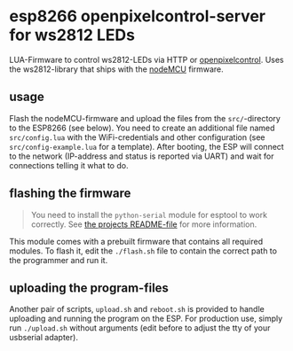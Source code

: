 # esp8266 openpixelcontrol-server for ws2812 LEDs

LUA-Firmware to control ws2812-LEDs via HTTP or [openpixelcontrol][].
Uses the ws2812-library that ships with the [nodeMCU][] firmware.

[openpixelcontrol]: http://openpixelcontrol.org/
[nodeMCU]: http://www.nodemcu.com/index_en.html

## usage

Flash the nodeMCU-firmware and upload the files from the `src/`-directory to the ESP8266 (see below). You need to create an additional file named `src/config.lua` with the WiFi-credentials and other configuration (see `src/config-example.lua` for a template). After booting, the ESP will connect to the network (IP-address and status is reported via UART) and wait for connections telling it what to do.

## flashing the firmware

> You need to install the `python-serial` module for esptool to work 
> correctly. See 
> [the projects README-file](https://github.com/themadinventor/esptool) 
> for more information.

This module comes with a prebuilt firmware that contains all required modules. To flash it, edit the `./flash.sh` file to contain the correct path to the programmer and run it.

## uploading the program-files

Another pair of scripts, `upload.sh` and `reboot.sh` is provided to handle uploading and running the program on the ESP. For production use, simply run `./upload.sh` without arguments (edit before to adjust the tty of your usbserial adapter).